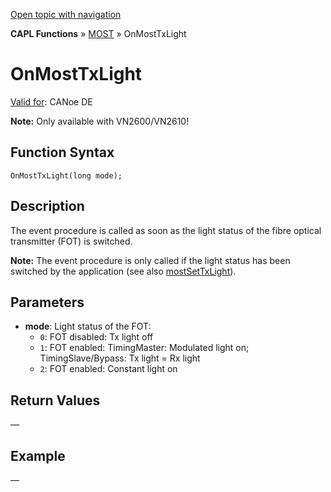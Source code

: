 [Open topic with navigation](../../../../../CANoeDEFamily.htm#Topics/CAPLFunctions/MOST/EventProcedures/CAPLfunctionOnMOSTTXLight.md)

**CAPL Functions** » [MOST](../CAPLfunctionsMOSTOverview.md) » OnMostTxLight

# OnMostTxLight

[Valid for](../../../Shared/FeatureAvailability.md): CANoe DE

**Note:** Only available with VN2600/VN2610!

## Function Syntax

```
OnMostTxLight(long mode);
```

## Description

The event procedure is called as soon as the light status of the fibre optical transmitter (FOT) is switched.

**Note:** The event procedure is only called if the light status has been switched by the application (see also [mostSetTxLight](../Functions/CAPLfunctionMOSTSetTxLight.md)).

## Parameters

- **mode**: Light status of the FOT:
  - `0`: FOT disabled: Tx light off
  - `1`: FOT enabled: TimingMaster: Modulated light on; TimingSlave/Bypass: Tx light = Rx light
  - `2`: FOT enabled: Constant light on

## Return Values

—

## Example

—

